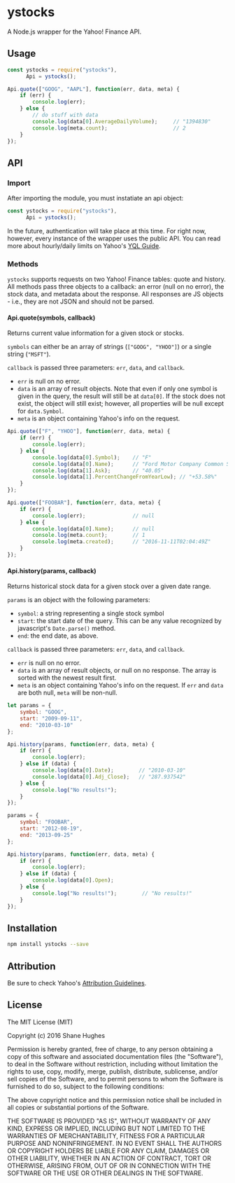 # ystocks

A Node.js wrapper for the Yahoo! Finance API.

## Usage

```js
const ystocks = require("ystocks"),
      Api = ystocks();

Api.quote(["GOOG", "AAPL"], function(err, data, meta) {
    if (err) {
        console.log(err);
    } else {
        // do stuff with data
        console.log(data[0].AverageDailyVolume);     // "1394830"
        console.log(meta.count);		     		 // 2
    }
});
```

## API

### Import

After importing the module, you must instatiate an api object:

```js
const ystocks = require("ystocks"),
      Api = ystocks();
```

In the future, authentication will take place at this time. For right now,
however, every instance of the wrapper uses the public API. You can read more
about hourly/daily limits on Yahoo's [YQL Guide](https://developer.yahoo.com/yql/guide/usage_info_limits.html).

### Methods

`ystocks` supports requests on two Yahoo! Finance tables: quote and history.
All methods pass three objects to a callback: an error (null on no error),
the stock data, and metadata about the response. All responses
are JS objects - i.e., they are not JSON and should not be parsed.

#### Api.quote(symbols, callback)

Returns current value information for a given stock or stocks.

`symbols` can either be an array of strings (`["GOOG", "YHOO"]`) or a
single string (`"MSFT"`).

`callback` is passed three parameters: `err`, `data`, and `callback`.

- `err` is null on no error.
- `data` is an array of result objects.
  Note that even if only one symbol is given in the query, the result will
  still be at `data[0]`. If the stock does not exist, the object will still
  exist; however, all properties will be null except for `data.Symbol`.
- `meta` is an object containing Yahoo's info on the request.

```js
Api.quote(["F", "YHOO"], function(err, data, meta) {
	if (err) {
		console.log(err);
	} else {
		console.log(data[0].Symbol);	// "F"
		console.log(data[0].Name);		// "Ford Motor Company Common Stock"
		console.log(data[1].Ask);		// "40.05"
		console.log(data[1].PercentChangeFromYearLow); // "+53.58%"
	}
});

Api.quote(["FOOBAR"], function(err, data, meta) {
	if (err) {
		console.log(err);				// null
	} else {
		console.log(data[0].Name);		// null
		console.log(meta.count);		// 1
		console.log(meta.created);		// "2016-11-11T02:04:49Z"
	}
});
```

#### Api.history(params, callback)

Returns historical stock data for a given stock over a given date range.

`params` is an object with the following parameters:
- `symbol`: a string representing a single stock symbol
- `start`: the start date of the query. This can be any value recognized by
  javascript's `Date.parse()` method.
- `end`: the end date, as above.

`callback` is passed three parameters: `err`, `data`, and `callback`.
- `err` is null on no error.
- `data` is an array of result objects, or null on no response. The array is
  sorted with the newest result first.
- `meta` is an object containing Yahoo's info on the request. If `err` and
  `data` are both null, `meta` will be non-null.

```js
let params = {
    symbol: "GOOG",
    start: "2009-09-11",
    end: "2010-03-10"
};

Api.history(params, function(err, data, meta) {
    if (err) {
        console.log(err);
    } else if (data) {
        console.log(data[0].Date);        // "2010-03-10"
		console.log(data[0].Adj_Close);	  // "287.937542"
	} else {
		console.log("No results!");
	}
});

params = {
	symbol: "FOOBAR",
	start: "2012-08-19",
	end: "2013-09-25"
};

Api.history(params, function(err, data, meta) {
	if (err) {
		console.log(err);
	} else if (data) {
		console.log(data[0].Open);
	} else {
		console.log("No results!");		   // "No results!"
	}
});
```

## Installation

```bash
npm install ystocks --save
```

## Attribution

Be sure to check Yahoo's [Attribution Guidelines](https://developer.yahoo.com/attribution).

## License

The MIT License (MIT)

Copyright (c) 2016 Shane Hughes

Permission is hereby granted, free of charge, to any person obtaining a copy of
this software and associated documentation files (the "Software"), to deal in
the Software without restriction, including without limitation the rights to
use, copy, modify, merge, publish, distribute, sublicense, and/or sell copies
of the Software, and to permit persons to whom the Software is furnished to do
so, subject to the following conditions:

The above copyright notice and this permission notice shall be included in all
copies or substantial portions of the Software.

THE SOFTWARE IS PROVIDED "AS IS", WITHOUT WARRANTY OF ANY KIND, EXPRESS OR
IMPLIED, INCLUDING BUT NOT LIMITED TO THE WARRANTIES OF MERCHANTABILITY,
FITNESS FOR A PARTICULAR PURPOSE AND NONINFRINGEMENT. IN NO EVENT SHALL THE
AUTHORS OR COPYRIGHT HOLDERS BE LIABLE FOR ANY CLAIM, DAMAGES OR OTHER
LIABILITY, WHETHER IN AN ACTION OF CONTRACT, TORT OR OTHERWISE, ARISING FROM,
OUT OF OR IN CONNECTION WITH THE SOFTWARE OR THE USE OR OTHER DEALINGS IN THE
SOFTWARE.